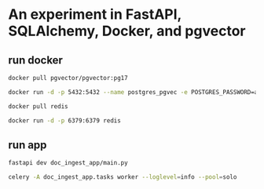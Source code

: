 # An experiment in FastAPI, SQLAlchemy, Docker, and pgvector

## run docker

```bash
docker pull pgvector/pgvector:pg17

docker run -d -p 5432:5432 --name postgres_pgvec -e POSTGRES_PASSWORD=admin sha256:438a79880cd2559658c49ac807386179c036204411ceff761c98b947628aabdb

docker pull redis 

docker run -d -p 6379:6379 redis  
```

## run app

```bash
fastapi dev doc_ingest_app/main.py     

celery -A doc_ingest_app.tasks worker --loglevel=info --pool=solo

```
